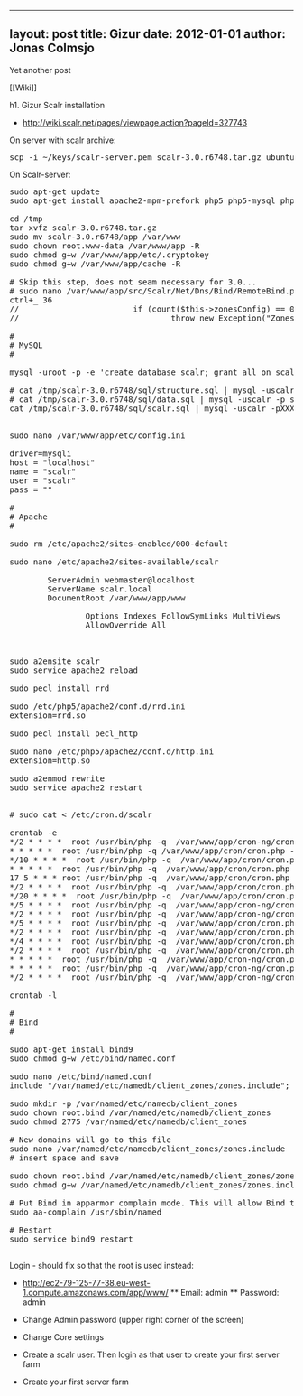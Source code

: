 
---
layout: post
title: Gizur
date: 2012-01-01
author: Jonas Colmsjo
---

Yet another post





[[Wiki]]

h1. Gizur Scalr installation

* http://wiki.scalr.net/pages/viewpage.action?pageId=327743

On server with scalr archive:
<pre>
scp -i ~/keys/scalr-server.pem scalr-3.0.r6748.tar.gz ubuntu@ec2-79-125-77-38.eu-west-1.compute.amazonaws.com:/tmp 
</pre>

On Scalr-server:
<pre>
sudo apt-get update
sudo apt-get install apache2-mpm-prefork php5 php5-mysql php5-curl php5-mcrypt php5-snmp php-pear rrdtool librrd-dev libcurl4-openssl-dev mysql-server snmp libssh2-php apparmor-utils

cd /tmp
tar xvfz scalr-3.0.r6748.tar.gz
sudo mv scalr-3.0.r6748/app /var/www
sudo chown root.www-data /var/www/app -R
sudo chmod g+w /var/www/app/etc/.cryptokey
sudo chmod g+w /var/www/app/cache -R

# Skip this step, does not seam necessary for 3.0...
# sudo nano /var/www/app/src/Scalr/Net/Dns/Bind/RemoteBind.php
ctrl+_ 36
//                        if (count($this->zonesConfig) == 0)
//                                throw new Exception("Zones config is empty");

#
# MySQL
#

mysql -uroot -p -e 'create database scalr; grant all on scalr.* to scalr@localhost identified by "<scalrpassword>";flush privileges;'
  
# cat /tmp/scalr-3.0.r6748/sql/structure.sql | mysql -uscalr -p scalr
# cat /tmp/scalr-3.0.r6748/sql/data.sql | mysql -uscalr -p scalr
cat /tmp/scalr-3.0.r6748/sql/scalr.sql | mysql -uscalr -pXXX scalr 


sudo nano /var/www/app/etc/config.ini

driver=mysqli
host = "localhost"
name = "scalr"
user = "scalr"
pass = "<scalrpassword>"

#
# Apache
#

sudo rm /etc/apache2/sites-enabled/000-default

sudo nano /etc/apache2/sites-available/scalr
<VirtualHost *:80>
        ServerAdmin webmaster@localhost
        ServerName scalr.local
        DocumentRoot /var/www/app/www
        <Directory /var/www/app/www>
                Options Indexes FollowSymLinks MultiViews
                AllowOverride All
        </Directory>
</VirtualHost>
  
sudo a2ensite scalr
sudo service apache2 reload

sudo pecl install rrd

sudo /etc/php5/apache2/conf.d/rrd.ini
extension=rrd.so

sudo pecl install pecl_http

sudo nano /etc/php5/apache2/conf.d/http.ini
extension=http.so 

sudo a2enmod rewrite
sudo service apache2 restart


# sudo cat <<EOF> /etc/cron.d/scalr

crontab -e
*/2 * * * *  root /usr/bin/php -q  /var/www/app/cron-ng/cron.php --Poller
* * * * *  root /usr/bin/php -q /var/www/app/cron/cron.php --Scheduler
*/10 * * * *  root /usr/bin/php -q  /var/www/app/cron/cron.php --MySQLMaintenance
* * * * *  root /usr/bin/php -q  /var/www/app/cron/cron.php --DNSManagerPoll
17 5 * * * root /usr/bin/php -q  /var/www/app/cron/cron.php --RotateLogs
*/2 * * * *  root /usr/bin/php -q  /var/www/app/cron/cron.php --EBSManager
*/20 * * * *  root /usr/bin/php -q  /var/www/app/cron/cron.php --RolesQueue
*/5 * * * *  root /usr/bin/php -q  /var/www/app/cron-ng/cron.php --DbMsrMaintenance
*/2 * * * *  root /usr/bin/php -q  /var/www/app/cron-ng/cron.php --Scaling
*/5 * * * *  root /usr/bin/php -q  /var/www/app/cron/cron.php --DBQueueEvent
*/2 * * * *  root /usr/bin/php -q  /var/www/app/cron/cron.php --SzrMessaging
*/4 * * * *  root /usr/bin/php -q  /var/www/app/cron/cron.php --RDSMaintenance
*/2 * * * *  root /usr/bin/php -q  /var/www/app/cron/cron.php --BundleTasksManager
* * * * *  root /usr/bin/php -q  /var/www/app/cron-ng/cron.php --ScalarizrMessaging
* * * * *  root /usr/bin/php -q  /var/www/app/cron-ng/cron.php --MessagingQueue
*/2 * * * *  root /usr/bin/php -q  /var/www/app/cron-ng/cron.php --DeployManager

crontab -l

#
# Bind
#

sudo apt-get install bind9
sudo chmod g+w /etc/bind/named.conf

sudo nano /etc/bind/named.conf
include "/var/named/etc/namedb/client_zones/zones.include";

sudo mkdir -p /var/named/etc/namedb/client_zones
sudo chown root.bind /var/named/etc/namedb/client_zones
sudo chmod 2775 /var/named/etc/namedb/client_zones
  
# New domains will go to this file
sudo nano /var/named/etc/namedb/client_zones/zones.include
# insert space and save

sudo chown root.bind /var/named/etc/namedb/client_zones/zones.include
sudo chmod g+w /var/named/etc/namedb/client_zones/zones.include
  
# Put Bind in apparmor complain mode. This will allow Bind to include **zones.include** as mentioned above. May need to setup a more secure configuration
sudo aa-complain /usr/sbin/named
  
# Restart
sudo service bind9 restart

</pre>




Login - should fix so that the root is used instead:
* http://ec2-79-125-77-38.eu-west-1.compute.amazonaws.com/app/www/
** Email: admin
** Password: admin

* Change Admin password (upper right corner of the screen)

* Change Core settings

* Create a scalr user. Then login as that user to create your first server farm

* Create your first server farm
